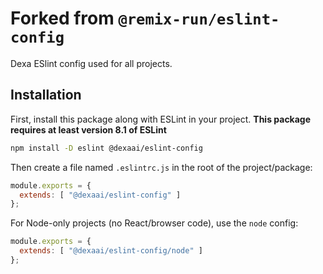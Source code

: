 # Forked from `@remix-run/eslint-config`

Dexa ESlint config used for all projects.

## Installation

First, install this package along with ESLint in your project. **This package requires at least version 8.1 of ESLint**

```sh
npm install -D eslint @dexaai/eslint-config
```

Then create a file named `.eslintrc.js` in the root of the project/package:

```js filename=.eslintrc.js
module.exports = {
  extends: [ "@dexaai/eslint-config" ]
};
```

For Node-only projects (no React/browser code), use the `node` config:

```js filename=.eslintrc.js
module.exports = {
  extends: [ "@dexaai/eslint-config/node" ]
};
```

